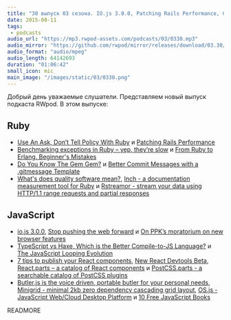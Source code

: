 ```yaml
---
title: "30 выпуск 03 сезона. IO.js 3.0.0, Patching Rails Performance, Gem Gem, Inch, TypeScript vs Haxe, Butler.js и прочее"
date: 2015-08-11
tags:
 - podcasts
audio_url: "https://mp3.rwpod-assets.com/podcasts/03/0330.mp3"
audio_mirror: "https://github.com/rwpod/mirror/releases/download/03.30/0330.mp3"
audio_format: "audio/mpeg"
audio_length: 64142693
duration: "01:06:42"
small_icon: mic
main_image: "/images/static/03/0330.png"
---
```


Добрый день уважаемые слушатели. Представляем новый выпуск подкаста RWpod. В этом выпуске:

## Ruby

 - [Use An Ask, Don’t Tell Policy With Ruby](http://blog.codeship.com/use-ask-dont-tell-policy-ruby/) и [Patching Rails Performance](http://engineering.heroku.com/blogs/2015-08-06-patching-rails-performance/)
 - [Benchmarking exceptions in Ruby – yep, they’re slow](http://blog.honeybadger.io/benchmarking-exceptions-in-ruby-yep-theyre-slow/) и [From Ruby to Erlang. Beginner's Mistakes](http://homeonrails.com/2015/08/from-ruby-to-erlang/)
 - [Do You Know The Gem Gem?](http://xavier.nayrac.eu/2015/08/03/do-you-know-the-gem-gem/) и [Better Commit Messages with a .gitmessage Template](https://robots.thoughtbot.com/better-commit-messages-with-a-gitmessage-template)
 - [What's does quality software mean?](http://blog.excelwithcode.com/define-quality-software.html), [Inch - a documentation measurement tool for Ruby](http://trivelop.de/inch/) и [Rstreamor - stream your data using HTTP/1.1 range requests and partial responses](https://github.com/ndea/rstreamor)

## JavaScript

 - [io.js 3.0.0](https://github.com/nodejs/io.js/blob/master/CHANGELOG.md), [Stop pushing the web forward](http://www.quirksmode.org/blog/archives/2015/07/stop_pushing_th.html) и [On PPK’s moratorium on new browser features](https://dev.opera.com/articles/on-a-moratorium-on-new-browser-features/)
 - [TypeScript vs Haxe, Which is the Better Compile-to-JS Language?](http://blog.onthewings.net/2015/08/05/typescript-vs-haxe/) и [The JavaScript Looping Evolution](http://developer.telerik.com/featured/the-javascript-looping-evolution/)
 - [7 tips to publish your React components](http://arqex.com/1072/7-tips-to-publish-your-react-components), [New React Devtools Beta](http://facebook.github.io/react/blog/2015/08/03/new-react-devtools-beta.html), [React.parts – a catalog of React components](http://react.parts/native-ios) и [PostCSS.parts - a searchable catalog of PostCSS plugins](http://postcss.parts/)
 - [Butler.js is the voice driven, portable butler for your personal needs](https://github.com/720kb/butler), [Minigrid - minimal 2kb zero dependency cascading grid layout](http://alves.im/minigrid/), [OS.js - JavaScript Web/Cloud Desktop Platform](http://os.js.org/) и [10 Free JavaScript Books](http://sixrevisions.com/javascript/free-javascript-books/)

READMORE

